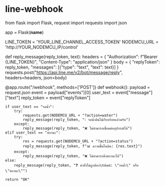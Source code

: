 # line-webhook
from flask import Flask, request
import requests
import json

app = Flask(__name__)

LINE_TOKEN = 'YOUR_LINE_CHANNEL_ACCESS_TOKEN'
NODEMCU_URL = 'http://YOUR_NODEMCU_IP/control'

def reply_message(reply_token, text):
    headers = {
        "Authorization": f"Bearer {LINE_TOKEN}",
        "Content-Type": "application/json"
    }
    body = {
        "replyToken": reply_token,
        "messages": [{"type": "text", "text": text}]
    }
    requests.post("https://api.line.me/v2/bot/message/reply", headers=headers, json=body)

@app.route("/webhook", methods=['POST'])
def webhook():
    payload = request.json
    event = payload["events"][0]
    user_text = event["message"]["text"]
    reply_token = event["replyToken"]

    if user_text == "รดน้ำ":
        try:
            requests.get(NODEMCU_URL + "?action=water")
            reply_message(reply_token, "💧 รดน้ำต้นไม้เรียบร้อยแล้วครับ")
        except:
            reply_message(reply_token, "❌ ไม่สามารถเชื่อมต่ออุปกรณ์ได้")
    elif user_text == "สถานะ":
        try:
            res = requests.get(NODEMCU_URL + "?action=status")
            reply_message(reply_token, f"📊 ความชื้นในดิน: {res.text}")
        except:
            reply_message(reply_token, "❌ ไม่สามารถดึงสถานะได้")
    else:
        reply_message(reply_token, "❓ คำสั่งไม่ถูกต้อง\nพิมพ์: \"รดน้ำ\" หรือ \"สถานะ\"")

    return "OK"
